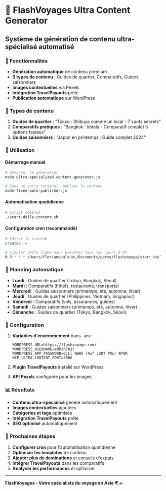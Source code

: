 # 🚀 FlashVoyages Ultra Content Generator

## Système de génération de contenu ultra-spécialisé automatisé

### 🎯 Fonctionnalités

- **Génération automatique** de contenu premium
- **3 types de contenu** : Guides de quartier, Comparatifs, Guides saisonniers
- **Images contextuelles** via Pexels
- **Intégration TravelPayouts** prête
- **Publication automatique** sur WordPress

### 📝 Types de contenu

1. **Guides de quartier** : "Tokyo : Shibuya comme un local - 7 spots secrets"
2. **Comparatifs pratiques** : "Bangkok : hôtels - Comparatif complet 5 options testées"
3. **Guides saisonniers** : "Japon en printemps : Guide complet 2024"

### 🚀 Utilisation

#### Démarrage manuel
```bash
# Démarrer le générateur
node ultra-specialized-content-generator.js

# Dans un autre terminal, publier le contenu
node fixed-auto-publisher.js
```

#### Automatisation quotidienne
```bash
# Script complet
./start-daily-content.sh
```

#### Configuration cron (recommandé)
```bash
# Éditer le crontab
crontab -e

# Ajouter cette ligne pour exécuter tous les jours à 9h
0 9 * * * /Users/floriangouloubi/Documents/perso/flashvoyage/start-daily-content.sh
```

### 📅 Planning automatique

- **Lundi** : Guides de quartier (Tokyo, Bangkok, Séoul)
- **Mardi** : Comparatifs (hôtels, restaurants, transports)
- **Mercredi** : Guides saisonniers (printemps, été, automne, hiver)
- **Jeudi** : Guides de quartier (Philippines, Vietnam, Singapour)
- **Vendredi** : Comparatifs (vols, assurances, guides)
- **Samedi** : Guides saisonniers (printemps, été, automne, hiver)
- **Dimanche** : Guides de quartier (Tokyo, Bangkok, Séoul)

### 🔧 Configuration

1. **Variables d'environnement** dans `.env`:
   ```
   WORDPRESS_URL=https://flashvoyage.com/
   WORDPRESS_USERNAME=admin7817
   WORDPRESS_APP_PASSWORD=GjLl 9W0k lKwf LSOT PXur RYGR
   MCP_ULTRA_CONTENT_PORT=3006
   ```

2. **Plugin TravelPayouts** installé sur WordPress

3. **API Pexels** configurée pour les images

### 📊 Résultats

- **Contenu ultra-spécialisé** généré automatiquement
- **Images contextuelles** ajoutées
- **Catégories et tags** optimisés
- **Intégration TravelPayouts** prête
- **SEO optimisé** automatiquement

### 🎯 Prochaines étapes

1. **Configurer cron** pour l'automatisation quotidienne
2. **Optimiser les templates** de contenu
3. **Ajouter plus de destinations** et conseils d'expats
4. **Intégrer TravelPayouts** dans les comparatifs
5. **Analyser les performances** et optimiser

---

**FlashVoyages - Votre spécialiste du voyage en Asie** 🌏✈️
